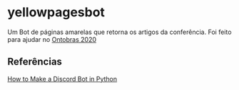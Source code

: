 # yellowpagesbot
Um Bot de páginas amarelas que retorna os artigos da conferência. Foi feito para ajudar no [Ontobras 2020](https://www.inf.ufrgs.br/ontobras/)

## Referências
[How to Make a Discord Bot in Python](https://realpython.com/how-to-make-a-discord-bot-python/)
